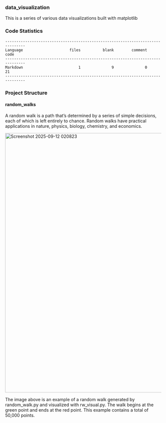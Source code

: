 
### data_visualization

This is a series of various data visualizations built with matplotlib

### Code Statistics

```
-------------------------------------------------------------------------------
Language                     files          blank        comment           code
-------------------------------------------------------------------------------
Markdown                         1              9              0             21
-------------------------------------------------------------------------------
```

### Project Structure

#### random_walks

A random walk is a path that’s determined by a series of simple decisions, each of which is left entirely to chance. Random walks have practical applications in nature, physics, biology, chemistry, and economics.

<img width="1239" height="838" alt="Screenshot 2025-09-12 020823" src="https://github.com/user-attachments/assets/e5a9d73a-ca5f-477b-86ae-d53b53137ff8" />

The image above is an example of a random walk generated by random_walk.py and visualized with rw_visual.py. The walk begins at the green point and ends at the red point. This example contains a total of 50,000 points.


